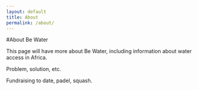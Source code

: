 ```yaml
---
layout: default
title: About
permalink: /about/
---
```


#About Be Water

This page will have more about Be Water, including information about water access in Africa.

Problem, solution, etc.

Fundraising to date, padel, squash. 
